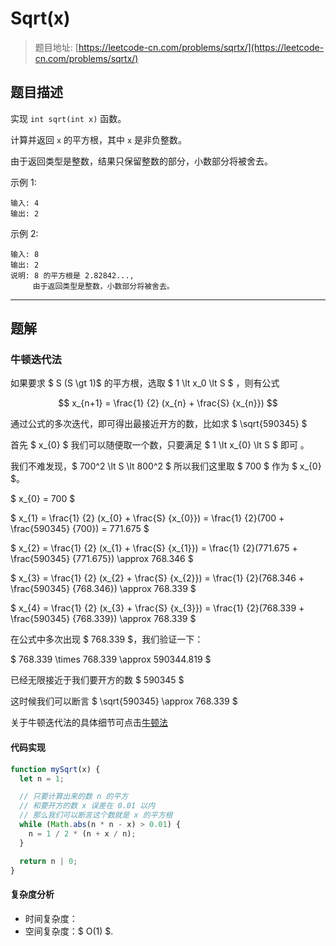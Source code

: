 # Sqrt(x)

> 题目地址: [https://leetcode-cn.com/problems/sqrtx/](https://leetcode-cn.com/problems/sqrtx/)

## 题目描述

实现 `int sqrt(int x)` 函数。

计算并返回 `x` 的平方根，其中 `x` 是非负整数。

由于返回类型是整数，结果只保留整数的部分，小数部分将被舍去。

示例 1:

```
输入: 4
输出: 2
```

示例 2:

```
输入: 8
输出: 2
说明: 8 的平方根是 2.82842..., 
     由于返回类型是整数，小数部分将被舍去。
```

------

## 题解

### 牛顿迭代法

如果要求 $ S (S \gt 1)$ 的平方根，选取 $ 1 \lt x_0 \lt S $ ，则有公式

$$
x_{n+1} = \frac{1} {2} (x_{n} + \frac{S} {x_{n}})
$$

通过公式的多次迭代，即可得出最接近开方的数，比如求 $ \sqrt{590345} $

首先 $ x_{0} $ 我们可以随便取一个数，只要满足 $ 1 \lt x_{0} \lt S $ 即可 。

我们不难发现，$ 700^2 \lt S \lt 800^2 $ 所以我们这里取 $ 700 $ 作为 $ x_{0} $。

$ x_{0} = 700 $

$ x_{1} = \frac{1} {2} (x_{0} + \frac{S} {x_{0}}) = \frac{1} {2}(700 + \frac{590345} {700}) = 771.675 $

$ x_{2} = \frac{1} {2} (x_{1} + \frac{S} {x_{1}}) = \frac{1} {2}(771.675 + \frac{590345} {771.675}) \approx 768.346 $

$ x_{3} = \frac{1} {2} (x_{2} + \frac{S} {x_{2}}) = \frac{1} {2}(768.346 + \frac{590345} {768.346}) \approx 768.339 $

$ x_{4} = \frac{1} {2} (x_{3} + \frac{S} {x_{3}}) = \frac{1} {2}(768.339 + \frac{590345} {768.339}) \approx 768.339 $

在公式中多次出现 $ 768.339 $，我们验证一下：

$ 768.339 \times 768.339 \approx 590344.819 $

已经无限接近于我们要开方的数 $ 590345 $

这时候我们可以断言 $ \sqrt{590345} \approx 768.339 $

关于牛顿迭代法的具体细节可点击[牛顿法](https://zh.wikipedia.org/wiki/%E7%89%9B%E9%A1%BF%E6%B3%95)

#### 代码实现

```js
function mySqrt(x) {
  let n = 1;

  // 只要计算出来的数 n 的平方
  // 和要开方的数 x 误差在 0.01 以内
  // 那么我们可以断言这个数就是 x 的平方根
  while (Math.abs(n * n - x) > 0.01) {
    n = 1 / 2 * (n + x / n);
  }

  return n | 0;
}
```

#### 复杂度分析

* 时间复杂度：
* 空间复杂度：$ O(1) $.
